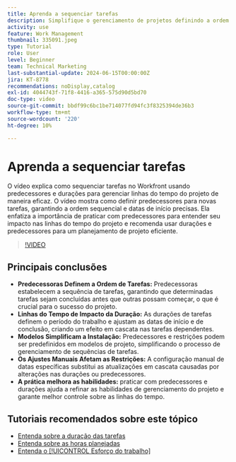 ```yaml
---
title: Aprenda a sequenciar tarefas
description: Simplifique o gerenciamento de projetos definindo a ordem das tarefas com predecessores, definindo linhas do tempo por meio de durações, simplificando sequências com o uso de modelos, evitando restrições manuais e refinando habilidades com a prática.
activity: use
feature: Work Management
thumbnail: 335091.jpeg
type: Tutorial
role: User
level: Beginner
team: Technical Marketing
last-substantial-update: 2024-06-15T00:00:00Z
jira: KT-8778
recommendations: noDisplay,catalog
exl-id: 4044743f-71f8-4416-a365-575d90d5bd70
doc-type: video
source-git-commit: bbdf99c6bc1be714077fd94fc3f8325394de36b3
workflow-type: tm+mt
source-wordcount: '220'
ht-degree: 10%

---
```


# Aprenda a sequenciar tarefas

O vídeo explica como sequenciar tarefas no Workfront usando predecessores e durações para gerenciar linhas do tempo do projeto de maneira eficaz.
O vídeo mostra como definir predecessores para novas tarefas, garantindo a ordem sequencial e datas de início precisas.
&#x200B;Ela enfatiza a importância de praticar com predecessores para entender seu impacto nas linhas do tempo do projeto e recomenda usar durações e predecessores para um planejamento de projeto eficiente.


>[!VIDEO](https://video.tv.adobe.com/v/335091/?quality=12&learn=on&enablevpops=1)

## Principais conclusões

* **Predecessoras Definem a Ordem de Tarefas:** Predecessoras estabelecem a sequência de tarefas, garantindo que determinadas tarefas sejam concluídas antes que outras possam começar, o que é crucial para o sucesso do projeto. &#x200B;
* **Linhas do Tempo de Impacto da Duração:** As durações de tarefas definem o período do trabalho e ajustam as datas de início e de conclusão, criando um efeito em cascata nas tarefas dependentes. &#x200B;
* **Modelos Simplificam a Instalação:** Predecessores e restrições podem ser predefinidos em modelos de projeto, simplificando o processo de gerenciamento de sequências de tarefas. &#x200B;
* **Os Ajustes Manuais Afetam as Restrições:** A configuração manual de datas específicas substitui as atualizações em cascata causadas por alterações nas durações ou predecessores. &#x200B;
* **A prática melhora as habilidades:** praticar com predecessores e durações ajuda a refinar as habilidades de gerenciamento do projeto e garante melhor controle sobre as linhas do tempo.

## Tutoriais recomendados sobre este tópico

* [Entenda sobre a duração das tarefas](/help/manage-work/tasks/understand-task-durations.md)
* [Entenda sobre as horas planejadas](/help/manage-work/tasks/understand-planned-hours.md)
* [Entenda o [!UICONTROL Esforço do trabalho]](/help/manage-work/tasks/understand-work-effort.md)
